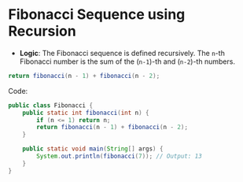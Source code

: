 # Fibonacci Sequence using Recursion

* **Logic**: The Fibonacci sequence is defined recursively. The `n`-th Fibonacci number is the sum of the (`n-1`)-th and (`n-2`)-th numbers.

```java
return fibonacci(n - 1) + fibonacci(n - 2);
```

Code:

```java
public class Fibonacci {
    public static int fibonacci(int n) {
        if (n <= 1) return n;
        return fibonacci(n - 1) + fibonacci(n - 2);
    }

    public static void main(String[] args) {
        System.out.println(fibonacci(7)); // Output: 13
    }
}

```
